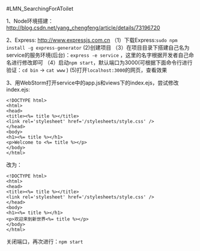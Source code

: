 #LMN_SearchingForAToilet

1、Node环境搭建：http://blog.csdn.net/yang_chengfeng/article/details/73196720

2、Express: http://www.expressjs.com.cn
（1）下载Express:`sudo npm install -g express-generator`
 (2)创建项目
（3）在项目目录下搭建自己名为service的服务环境(后台)：`express -e service` ，这里的名字根据开发者自己命名进行修改即可
（4）启动`npm start`，默认端口为3000(可根据下面命令行进行验证：`cd bin` -> `cat www` )
 (5)打开`localhost:3000`的网页，查看效果

3、用WebStorm打开service中的app.js和views下的index.ejs，尝试修改index.ejs:

```
<!DOCTYPE html>
<html>
<head>
<title><%= title %></title>
<link rel='stylesheet' href='/stylesheets/style.css' />
</head>
<body>
<h1><%= title %></h1>
<p>Welcome to <%= title %></p>
</body>
</html>

```
改为：

```
<!DOCTYPE html>
<html>
<head>
<title><%= title %></title>
<link rel='stylesheet' href='/stylesheets/style.css' />
</head>
<body>
<h1><%= title %></h1>
<p>欢迎来到新世界<%= title %></p>
</body>
</html>

```

关闭端口，再次进行：`npm start`


